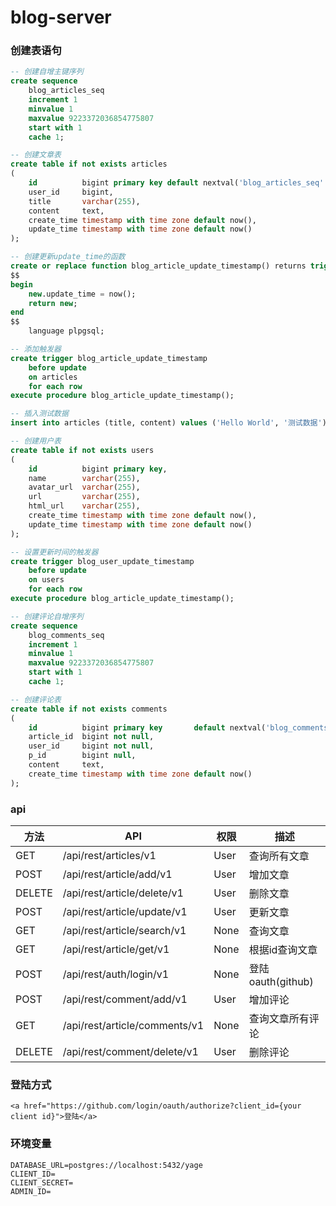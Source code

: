 # blog-server
### 创建表语句
```sql
-- 创建自增主键序列
create sequence
    blog_articles_seq
    increment 1
    minvalue 1
    maxvalue 9223372036854775807
    start with 1
    cache 1;

-- 创建文章表
create table if not exists articles
(
    id          bigint primary key default nextval('blog_articles_seq'::regclass),
    user_id     bigint,
    title       varchar(255),
    content     text,
    create_time timestamp with time zone default now(),
    update_time timestamp with time zone default now()
);

-- 创建更新update_time的函数
create or replace function blog_article_update_timestamp() returns trigger as
$$
begin
    new.update_time = now();
    return new;
end
$$
    language plpgsql;

-- 添加触发器
create trigger blog_article_update_timestamp
    before update
    on articles
    for each row
execute procedure blog_article_update_timestamp();

-- 插入测试数据
insert into articles (title, content) values ('Hello World', '测试数据');

-- 创建用户表
create table if not exists users
(
    id          bigint primary key,
    name        varchar(255),
    avatar_url  varchar(255),
    url         varchar(255),
    html_url    varchar(255),
    create_time timestamp with time zone default now(),
    update_time timestamp with time zone default now()
);

-- 设置更新时间的触发器
create trigger blog_user_update_timestamp
    before update
    on users
    for each row
execute procedure blog_article_update_timestamp();

-- 创建评论自增序列
create sequence
    blog_comments_seq
    increment 1
    minvalue 1
    maxvalue 9223372036854775807
    start with 1
    cache 1;

-- 创建评论表
create table if not exists comments
(
    id          bigint primary key       default nextval('blog_comments_seq'::regclass),
    article_id  bigint not null,
    user_id     bigint not null,
    p_id        bigint null,
    content     text,
    create_time timestamp with time zone default now()
);

```
### api

| 方法   | API                           | 权限 | 描述              |
| ------ | ----------------------------- | ---- | ----------------- |
| GET    | /api/rest/articles/v1         | User | 查询所有文章      |
| POST   | /api/rest/article/add/v1      | User | 增加文章          |
| DELETE | /api/rest/article/delete/v1   | User | 删除文章          |
| POST   | /api/rest/article/update/v1   | User | 更新文章          |
| GET    | /api/rest/article/search/v1   | None | 查询文章          |
| GET    | /api/rest/article/get/v1      | None | 根据id查询文章    |
| POST   | /api/rest/auth/login/v1       | None | 登陆oauth(github) |
| POST   | /api/rest/comment/add/v1      | User | 增加评论          |
| GET    | /api/rest/article/comments/v1 | None | 查询文章所有评论  |
| DELETE | /api/rest/comment/delete/v1   | User | 删除评论          |

### 登陆方式
```
<a href="https://github.com/login/oauth/authorize?client_id={your client id}">登陆</a>
```
### 环境变量
```
DATABASE_URL=postgres://localhost:5432/yage
CLIENT_ID=
CLIENT_SECRET=
ADMIN_ID=
```